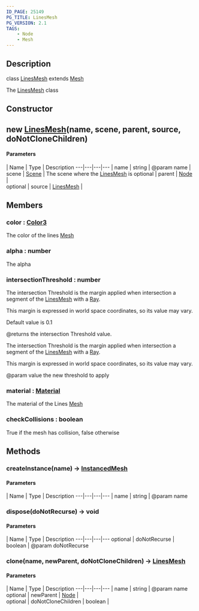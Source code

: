 ```yaml
---
ID_PAGE: 25149
PG_TITLE: LinesMesh
PG_VERSION: 2.1
TAGS:
    - Node
    - Mesh
---
```

## Description

class [LinesMesh](/classes/2.4/LinesMesh) extends [Mesh](/classes/2.4/Mesh)

The [LinesMesh](/classes/2.4/LinesMesh) class

## Constructor

## new [LinesMesh](/classes/2.4/LinesMesh)(name, scene, parent, source, doNotCloneChildren)



#### Parameters
 | Name | Type | Description
---|---|---|---
 | name | string |    @param name
 | scene | [Scene](/classes/2.4/Scene) |    The scene where the [LinesMesh](/classes/2.4/LinesMesh) is
optional | parent | [Node](/classes/2.4/Node) |   
optional | source | [LinesMesh](/classes/2.4/LinesMesh) |   
## Members

### color : [Color3](/classes/2.4/Color3)

The color of the lines [Mesh](/classes/2.4/Mesh)

### alpha : number

The alpha

### intersectionThreshold : number

The intersection Threshold is the margin applied when intersection a segment of the [LinesMesh](/classes/2.4/LinesMesh) with a [Ray](/classes/2.4/Ray).

This margin is expressed in world space coordinates, so its value may vary.

Default value is 0.1

@returns the intersection Threshold value.



The intersection Threshold is the margin applied when intersection a segment of the [LinesMesh](/classes/2.4/LinesMesh) with a [Ray](/classes/2.4/Ray).

This margin is expressed in world space coordinates, so its value may vary.

@param value the new threshold to apply

### material : [Material](/classes/2.4/Material)

The material of the Lines [Mesh](/classes/2.4/Mesh)

### checkCollisions : boolean

True if the mesh has collision, false otherwise

## Methods

### createInstance(name) &rarr; [InstancedMesh](/classes/2.4/InstancedMesh)



#### Parameters
 | Name | Type | Description
---|---|---|---
 | name | string |    @param name

### dispose(doNotRecurse) &rarr; void



#### Parameters
 | Name | Type | Description
---|---|---|---
optional | doNotRecurse | boolean |    @param doNotRecurse

### clone(name, newParent, doNotCloneChildren) &rarr; [LinesMesh](/classes/2.4/LinesMesh)



#### Parameters
 | Name | Type | Description
---|---|---|---
 | name | string |    @param name
optional | newParent | [Node](/classes/2.4/Node) |   
optional | doNotCloneChildren | boolean |   
